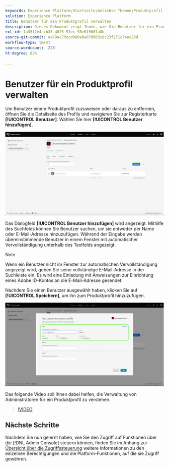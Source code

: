```yaml
---
keywords: Experience Platform;Startseite;beliebte Themen;Produktprofil
solution: Experience Platform
title: Benutzer für ein Produktprofil verwalten
description: Dieses Dokument zeigt Ihnen, wie Sie Benutzer für ein Produktprofil in der Benutzeroberfläche von Adobe Experience Platform verwalten.
exl-id: 1a35f2e4-cb33-4625-92ec-98e615607a8b
source-git-commit: ea79ac7fecd980aba87d003c8c23f271c74ec23d
workflow-type: tm+mt
source-wordcount: '228'
ht-degree: 82%

---
```


# Benutzer für ein Produktprofil verwalten

Um Benutzer einem Produktprofil zuzuweisen oder daraus zu entfernen, öffnen Sie die Detailseite des Profils und navigieren Sie zur Registerkarte **[!UICONTROL Benutzer]**. Wählen Sie hier **[!UICONTROL Benutzer hinzufügen]**.

![Die Seite mit den Produktprofildetails mit den auf der Registerkarte [!UICONTROL Benutzer] aufgeführten Benutzern.](../images/add-user.png)

Das Dialogfeld **[!UICONTROL Benutzer hinzufügen]** wird angezeigt. Mithilfe des Suchfelds können Sie Benutzer suchen, um sie entweder per Name oder E-Mail-Adresse hinzuzufügen. Während der Eingabe werden übereinstimmende Benutzer in einem Fenster mit automatischer Vervollständigung unterhalb des Textfelds angezeigt.

>[!NOTE]
>
>Wenn ein Benutzer nicht im Fenster zur automatischen Vervollständigung angezeigt wird, geben Sie seine vollständige E-Mail-Adresse in der Suchleiste ein. Es wird eine Einladung mit Anweisungen zur Einrichtung eines Adobe ID-Kontos an die E-Mail-Adresse gesendet.

Nachdem Sie einen Benutzer ausgewählt haben, klicken Sie auf **[!UICONTROL Speichern]**, um ihn zum Produktprofil hinzuzufügen.

![Hinzufügen von Benutzern zur Produktprofilseite mit hervorgehobenen Benutzerdetails.](../images/save-user.png)

Das folgende Video soll Ihnen dabei helfen, die Verwaltung von Administratoren für ein Produktprofil zu verstehen.

>[!VIDEO](https://video.tv.adobe.com/v/333860/?learn=on)

## Nächste Schritte

Nachdem Sie nun gelernt haben, wie Sie den Zugriff auf Funktionen über die [!DNL Admin Console] steuern können, finden Sie im Anhang zur [Übersicht über die Zugriffssteuerung](../home.md) weitere Informationen zu den einzelnen Berechtigungen und die Platform-Funktionen, auf die sie Zugriff gewähren.
